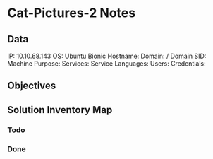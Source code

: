 # Cat-Pictures-2 Notes

## Data 

IP: 10.10.68.143
OS: Ubuntu Bionic
Hostname:
Domain:  / Domain SID:
Machine Purpose: 
Services:
Service Languages:
Users:
Credentials:

## Objectives

## Solution Inventory Map


### Todo 



### Done
      

